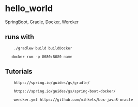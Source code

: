 # hello_world
SpringBoot, Gradle, Docker, Wercker



## runs with

        ./gradlew build buildDocker
        
       docker run -p 8080:8080 name


## Tutorials


        https://spring.io/guides/gs/gradle/

        https://spring.io/guides/gs/spring-boot-docker/
        
        wercker.yml https://github.com/mihkels/box-java8-oracle